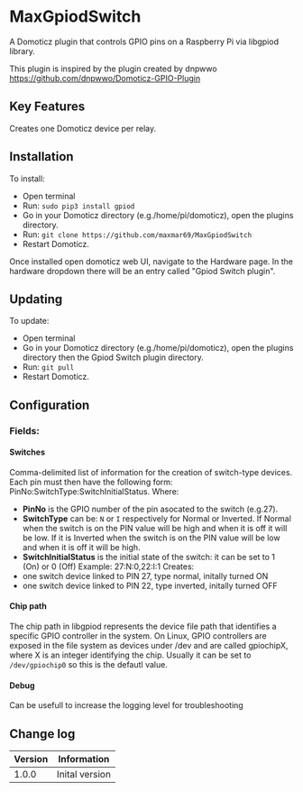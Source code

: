 # MaxGpiodSwitch
A Domoticz plugin that controls GPIO pins on a Raspberry Pi via libgpiod library.

This plugin is inspired by the plugin created by dnpwwo https://github.com/dnpwwo/Domoticz-GPIO-Plugin


## Key Features
Creates one Domoticz device per relay.

## Installation 

To install:
- Open terminal
- Run: `sudo pip3 install gpiod`
- Go in your Domoticz directory (e.g./home/pi/domoticz), open the plugins directory.
- Run: `git clone https://github.com/maxmar69/MaxGpiodSwitch`
- Restart Domoticz.

Once installed open domoticz web UI, navigate to the Hardware page. In the hardware dropdown there will be an entry called "Gpiod Switch plugin".

## Updating

To update:
- Open terminal
- Go in your Domoticz directory (e.g./home/pi/domoticz), open the plugins directory then the Gpiod Switch plugin directory.
- Run: `git pull`
- Restart Domoticz.


## Configuration 

### Fields:
#### Switches
Comma-delimited list of information for the creation of switch-type devices. 
Each pin must then have the following form:
PinNo:SwitchType:SwitchInitialStatus.
Where:
- **PinNo** is the GPIO number of the pin asocated to the switch (e.g.27).
- **SwitchType** 
  can be: `N` or `I` respectively for Normal or Inverted. 
  If Normal when the switch is on the PIN value will be high and when it is off it will be low. 
  If it is Inverted when the switch is on the PIN value will be low and when it is off it will be high. 
- **SwitchInitialStatus** 
  is the initial state of the switch: it can be set to 1 (On) or 0 (Off)
Example:
27:N:0,22:I:1 
Creates:
- one switch device linked to PIN 27, type normal, initally turned ON
- one switch device linked to PIN 22, type inverted, initally turned OFF

#### Chip path
The chip path in libgpiod represents the device file path that identifies a specific GPIO controller in the system. 
On Linux, GPIO controllers are exposed in the file system as devices under /dev and are called gpiochipX, where X is an integer identifying the chip.
Usually it can be set to `/dev/gpiochip0` so this is the defautl value.

#### Debug 
Can be usefull to increase the logging level for troubleshooting

## Change log

| Version | Information    |
| ------- | -------------- |
| 1.0.0   | Inital version |
